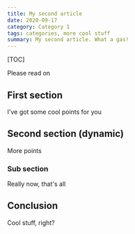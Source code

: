```yaml
---
title: My second article
date: 2020-09-17
category: Category 1
tags: categories, more cool stuff
summary: My second article. What a gas!
---
```


[TOC]

Please read on

## First section

I've got some cool points for you

## Second section (dynamic)

More points

### Sub section

Really now, that's all

## Conclusion

Cool stuff, right?
